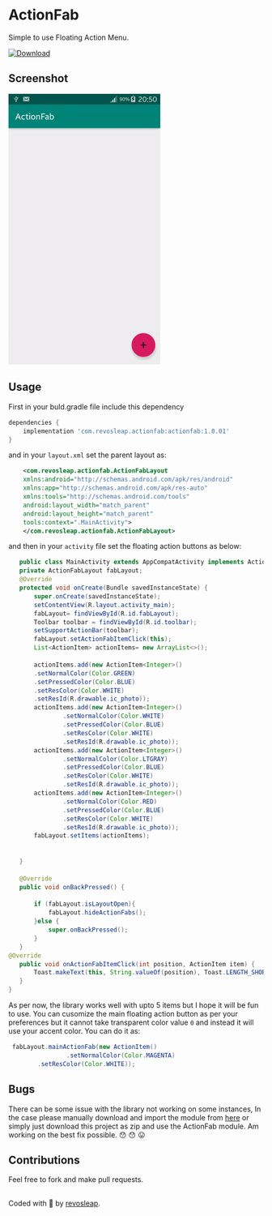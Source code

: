 # ActionFab
Simple to use Floating Action Menu.

[ ![Download](https://api.bintray.com/packages/carloscj6/UI/ActionFab/images/download.svg) ](https://bintray.com/carloscj6/UI/ActionFab/_latestVersion)

## Screenshot
<img src="https://github.com/carloscj6/ActionFab/blob/master/app/Screenshots/ezgif.com-optimize.gif" width="300px">

## Usage
First in your buld.gradle file include this dependency

```gradle
dependencies {
    implementation 'com.revosleap.actionfab:actionfab:1.0.01'
}
``` 
and in your `layout.xml` set the parent layout as:

```xml
    <com.revosleap.actionfab.ActionFabLayout
    xmlns:android="http://schemas.android.com/apk/res/android"
    xmlns:app="http://schemas.android.com/apk/res-auto"
    xmlns:tools="http://schemas.android.com/tools"
    android:layout_width="match_parent"
    android:layout_height="match_parent"
    tools:context=".MainActivity">
    </com.revosleap.actionfab.ActionFabLayout>
 ```
    
 and then in your `activity` file set the floating action buttons as below:
 
 ```java
    public class MainActivity extends AppCompatActivity implements ActionFabLayout.OnActionFabItemClick {
    private ActionFabLayout fabLayout;
    @Override
    protected void onCreate(Bundle savedInstanceState) {
        super.onCreate(savedInstanceState);
        setContentView(R.layout.activity_main);
        fabLayout= findViewById(R.id.fabLayout);
        Toolbar toolbar = findViewById(R.id.toolbar);
        setSupportActionBar(toolbar);
        fabLayout.setActionFabItemClick(this);
        List<ActionItem> actionItems= new ArrayList<>();

        actionItems.add(new ActionItem<Integer>()
        .setNormalColor(Color.GREEN)
        .setPressedColor(Color.BLUE)
        .setResColor(Color.WHITE)
        .setResId(R.drawable.ic_photo));
        actionItems.add(new ActionItem<Integer>()
                .setNormalColor(Color.WHITE)
                .setPressedColor(Color.BLUE)
                .setResColor(Color.WHITE)
                .setResId(R.drawable.ic_photo));
        actionItems.add(new ActionItem<Integer>()
                .setNormalColor(Color.LTGRAY)
                .setPressedColor(Color.BLUE)
                .setResColor(Color.WHITE)
                .setResId(R.drawable.ic_photo));
        actionItems.add(new ActionItem<Integer>()
                .setNormalColor(Color.RED)
                .setPressedColor(Color.BLUE)
                .setResColor(Color.WHITE)
                .setResId(R.drawable.ic_photo));
        fabLayout.setItems(actionItems);

       
    }

    @Override
    public void onBackPressed() {

        if (fabLayout.isLayoutOpen){
            fabLayout.hideActionFabs();
        }else {
            super.onBackPressed();
        }
    }
 @Override
    public void onActionFabItemClick(int position, ActionItem item) {
        Toast.makeText(this, String.valueOf(position), Toast.LENGTH_SHORT).show();
    }
}
```
As per now, the library works well with upto 5 items but I hope it will be fun to use.
You can cusomize the main floating action button as per your preferences but it cannot take transparent color value `0`
and instead it will use your accent color.
You can do it as:
```java
 fabLayout.mainActionFab(new ActionItem()
                .setNormalColor(Color.MAGENTA)
        .setResColor(Color.WHITE));
  ```
## Bugs
There can be some issue with the library not working on some instances, In the case please manually download and import the module from [here](https://github.com/carloscj6/ActionFab/tree/master/actionfab) or simply just download this project as zip and use the ActionFab module. 
Am working on the best fix possible. :hushed: :hushed: :stuck_out_tongue:
## Contributions
Feel free to fork and  make pull requests. 

##
Coded with :blue_heart: by [revosleap](https://revosleap.com/).

